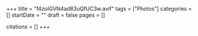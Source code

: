 +++
title = "f4zoIGVN4ad83uQfUC3w.avif"
tags = ["Photos"]
categories = []
startDate = ""
draft = false
pages = []

citations = []
+++
